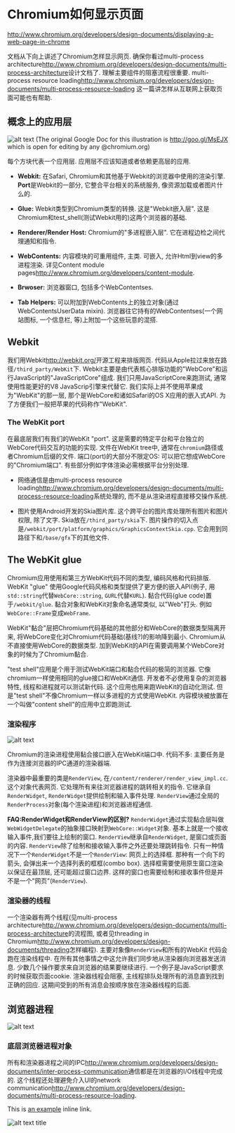 # Chromium如何显示页面

http://www.chromium.org/developers/design-documents/displaying-a-web-page-in-chrome

文档从下向上讲述了Chromium怎样显示网页. 确保你看过multi-process architecture<http://www.chromium.org/developers/design-documents/multi-process-architecture>设计文档了. 理解主要组件的阻塞流程很重要. multi-process resource loading<http://www.chromium.org/developers/design-documents/multi-process-resource-loading> 这一篇讲怎样从互联网上获取页面可能也有帮助. 

## 概念上的应用层

![alt text](https://docs.google.com/drawings/pub?id=1gdSTfvLxbJDbX8oiWo5LTwAmXmdMQvjoUhYEhfhj0-k&w=473&h=211 "(The original Google Doc for this illustration is http://goo.gl/MsEJX which is open for editing by any @chromium.org)")
(The original Google Doc for this illustration is http://goo.gl/MsEJX which is open for editing by any @chromium.org)

每个方块代表一个应用层. 应用层不应该知道或者依赖更高层的应用. 

* **Webkit:** 在Safari, Chromium和其他基于Webkit的浏览器中使用的渲染引擎. **Port**是Webkit的一部分, 它整合平台相关的系统服务, 像资源加载或者图片什么的. 

* **Glue:** Webkit类型到Chromium类型的转换. 这是"Webkit嵌入层". 这是Chromium和test_shell(测试Webkit用的)这两个浏览器的基础. 

* **Renderer/Render Host:** Chromium的"多进程嵌入层". 它在进程边检之间代理通知和指令. 

* **WebContents:** 内容模块的可重用组件, 主类. 可嵌入, 允许Html到view的多进程渲染. 详见Content module pages<http://www.chromium.org/developers/content-module>. 

* **Brwoser:** 浏览器窗口, 包括多个WebContentses. 

* **Tab Helpers:** 可以附加到WebContents上的独立对象(通过WebContentsUserData mixin). 浏览器往它持有的WebContentses(一个网站图标, 一个信息栏, 等)上附加一个这些玩意的混搭. 

## Webkit

我们用Webkit<http://webkit.org/>开源工程来排版网页. 代码从Apple拉过来放在路径`/third_party/WebKit`下. Webkit主要是由代表核心排版功能的"WebCore"和运行JavaScript的"JavaScriptCore"组成. 我们只用JavaScriptCore来跑测试, 通常使用性能更好的V8 JavaScrip引擎来代替它. 我们实际上并不使用苹果成为"WebKit"的那一层, 那个是WebCore和诸如Safari的OS X应用的嵌入式API. 为了方便我们一般把苹果的代码称作"WebKit". 

### The WebKit port

在最底层我们有我们的WebKit "port". 这是需要的特定平台和平台独立的WebCore代码交互的功能的实现. 文件在WebKit tree中, 通常在`chromium`路径或者Chromium后缀的文件. 端口(port)的大部分不限定OS: 可以把它想成WebCore的"Chromium端口". 有些部分例如字体渲染必需根据平台分别处理. 

* 网络通信是由multi-process resource loading<http://www.chromium.org/developers/design-documents/multi-process-resource-loading>系统处理的, 而不是从渲染进程直接移交操作系统. 

* 图片使用Android开发的Skia图片库. 这个跨平台的图片库处理所有图片和图片权限, 除了文字. Skia放在`/third_party/skia`下. 图片操作的切入点是`/webkit/port/platform/graphics/GraphicsContextSkia.cpp`. 它会用到同路径下和`/base/gfx`下的其他文件.

## The WebKit glue

Chromium应用使用和第三方WebKit代码不同的类型, 编码风格和代码排版. WebKit "glue" 使用Google代码风格和类型提供了更方便的嵌入API(例子, 用`std::string`代替`WebCore::string`, `GURL`代替`KURL`). 黏合代码(glue code)置于`/webkit/glue`. 黏合对象和WebKit对象命名通常类似, 以"Web"打头. 例如`WebCore::Frame`变成`WebFrame`. 

WebKit"黏合"层把Chromium代码基础的其他部分和WebCore的数据类型隔离开来, 将WebCore变化对Chromium代码基础(基线?)的影响降到最小. Chromium从不直接使用WebCore的数据类型. 加到WebKit的API在需要调用某个WebCore对象的时候为了Chromium黏合. 

"test shell"应用是个用于测试WebKit端口和黏合代码的极简的浏览器. 它像chromium一样使用相同的glue接口和WebKit通信. 开发者不必使用复杂的浏览器特性, 线程和进程就可以测试新代码. 这个应用也用来跑WebKit的自动化测试. 但是"test shell"不像Chromium一样以多进程的方式使用WebKit. 内容模块被放置在一个叫做"content shell"的应用中立即跑测试. 

### 渲染程序

![alt text](http://www.chromium.org/_/rsrc/1342584100941/developers/design-documents/displaying-a-web-page-in-chrome/Renderingintherenderer-v2.png "")

Chromium的渲染进程使用黏合接口嵌入在WebKit端口中. 代码不多: 主要任务是作为连接浏览器的IPC通道的渲染器端. 

渲染器中最重要的类是`RenderView`, 在`/content/renderer/render_view_impl.cc`. 这个对象代表网页. 它处理所有来往浏览器进程的跳转相关的指令. 它继承自`RenderWidget`, `RenderWidget`提供绘制和输入事件处理. `RenderView`通过全局的`RenderProcess`对象(每个渲染进程)和浏览器进程通信. 

**FAQ:RenderWidget和RenderView的区别?** `RenderWidget`通过实现黏合层叫做`WebWidgetDelegate`的抽象接口映射到`WebCore::Widget`对象. 基本上就是一个接收输入事件,我们要往上绘制的窗口. `RenderView`继承自`RenderWidget`, 是窗口或页面的内容. `RenderView`除了绘制和接收输入事件之外还要处理跳转指令. 只有一种情况下一个`RenderWidget`不是一个`RenderView`: 网页上的选择框. 那种有一个向下的箭头, 会弹出来一个选择列表的框框(combo box). 选择框需要使用原生窗口渲染以保证在最顶层, 还可能超过窗口边界. 这样的窗口也需要绘制和接收事件但是并不是一个"网页"(`RenderView`). 

### 渲染器的线程

一个渲染器有两个线程(见multi-process architecture<http://www.chromium.org/developers/design-documents/multi-process-architecture>的流程图, 或者见threading in Chromium<http://www.chromium.org/developers/design-documents/threading>怎样编程). 主要对象像`RenderView`和所有的WebKit 代码会跑在渲染线程中. 在所有其他事情之中这允许我们同步地从渲染器向浏览器发送消息. 少数几个操作要求来自浏览器的结果要继续进行. 一个例子是JavaScript要求的时候获取页面cookie. 渲染器线程会阻塞, 主线程排队处理所有的消息直到找到正确的回应. 这期间受到的所有消息会按顺序放在渲染器线程的后面. 

## 浏览器进程

![alt text](http://www.chromium.org/_/rsrc/1220197831473/developers/design-documents/displaying-a-web-page-in-chrome/rendering%20browser.png "")

### 底层浏览器进程对象

所有和渲染器进程之间的IPC<http://www.chromium.org/developers/design-documents/inter-process-communication>通信都是在浏览器的I/O线程中完成的. 这个线程还处理避免介入UI的network communication<http://www.chromium.org/developers/design-documents/multi-process-resource-loading>. 

This is [an example](http://example.com/ "Title") inline link.


![alt text](link "title")
title